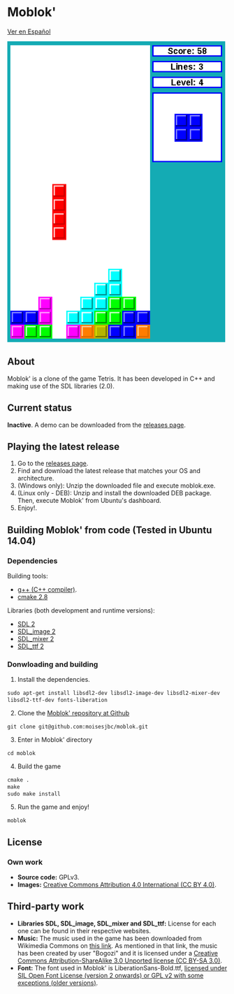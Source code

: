 # Moblok'

[Ver en Español](README_ES.md)

![Moblok' screenshot](img/moblok.png "Moblok' screenshot")

## About

Moblok' is a clone of the game Tetris. It has been developed in C++ and making use of the SDL libraries (2.0).

## Current status

**Inactive**. A demo can be downloaded from the [releases page](https://github.com/moisesjbc/moblok/releases).

## Playing the latest release

1. Go to the [releases page](https://github.com/Neodivert/moblok/releases).
2. Find and download the latest release that matches your OS and architecture.
3. (Windows only): Unzip the downloaded file and execute moblok.exe.
3. (Linux only - DEB): Unzip and install the downloaded DEB package. Then, execute Moblok' from Ubuntu's dashboard.
4. Enjoy!.

## Building Moblok' from code (Tested in Ubuntu 14.04)

### Dependencies

Building tools:
- [g++ (C++ compiler)](http://gcc.gnu.org/).
- [cmake 2.8](http://www.cmake.org/)

Libraries (both development and runtime versions):
- [SDL 2](http://www.libsdl.org/)
- [SDL_image 2](http://www.libsdl.org/projects/SDL_image/)
- [SDL_mixer 2](http://www.libsdl.org/projects/SDL_mixer/)
- [SDL_ttf 2](http://www.libsdl.org/projects/SDL_ttf/)

### Donwloading and building

1. Install the dependencies.

 ```
 sudo apt-get install libsdl2-dev libsdl2-image-dev libsdl2-mixer-dev libsdl2-ttf-dev fonts-liberation
 ```

2. Clone the [Moblok' repository at Github](https://github.com/Neodivert/moblok/)

 ```
 git clone git@github.com:moisesjbc/moblok.git
 ```

3. Enter in Moblok' directory

 ```
 cd moblok
 ```

4. Build the game

 ```
 cmake .
 make
 sudo make install
 ```

5. Run the game and enjoy!

 ```
 moblok
 ```

## License

### Own work

* **Source code:** GPLv3.
* **Images:** [Creative Commons Attribution 4.0 International (CC BY 4.0)](http://creativecommons.org/licenses/by/4.0/).

## Third-party work

* **Libraries SDL, SDL_image, SDL_mixer and SDL_ttf:** License for each one can be found in their respective websites.
* **Music:** The music used in the game has been downloaded from Wikimedia Commons on [this link](http://commons.wikimedia.org/wiki/File:Tetris_theme.ogg?uselang=es). As mentioned in that link, the music has been created by user "Bogozi" and it is licensed under a [Creative Commons Attribution-ShareAlike 3.0 Unported license (CC BY-SA 3.0)](http://creativecommons.org/licenses/by-sa/3.0/).
* **Font:** The font used in Moblok' is LiberationSans-Bold.ttf, [licensed under SIL Open Font License (version 2 onwards) or GPL v2 with some exceptions (older versions)](http://en.wikipedia.org/wiki/Liberation_fonts).

